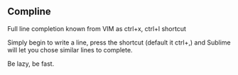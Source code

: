 Compline
---------------

Full line completion known from VIM as ctrl+x, ctrl+l shortcut

Simply begin to write a line, press the shortcut (default it ctrl+,) and Sublime will let you chose similar lines to complete.

Be lazy, be fast.
